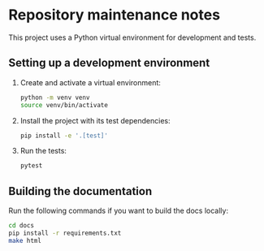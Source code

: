 # Repository maintenance notes

This project uses a Python virtual environment for development and tests.

## Setting up a development environment

1. Create and activate a virtual environment:

   ```bash
   python -m venv venv
   source venv/bin/activate
   ```
2. Install the project with its test dependencies:
   ```bash
   pip install -e '.[test]'
   ```
3. Run the tests:
   ```bash
   pytest
   ```

## Building the documentation

Run the following commands if you want to build the docs locally:

```bash
cd docs
pip install -r requirements.txt
make html
```

